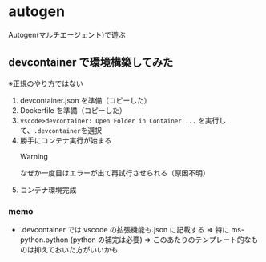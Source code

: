 # autogen

Autogen(マルチエージェント)で遊ぶ

## devcontainer で環境構築してみた

※正規のやり方ではない

1. devcontainer.json を準備（コピーした）
2. Dockerfile を準備（コピーした）
3. `vscode>devcontainer: Open Folder in Container ...` を実行して、`.devcontainer`を選択
4. 勝手にコンテナ実行が始まる
   > [!WARNING]
   > なぜか一度目はエラーが出て再試行させられる（原因不明）
5. コンテナ環境完成

### memo

- .devcontainer では vscode の拡張機能も.json に記載する
  ⇒ 特に ms-python.python (python の補完は必要)
  ⇒ このあたりのテンプレート的なものは抑えておいた方がいいかも
